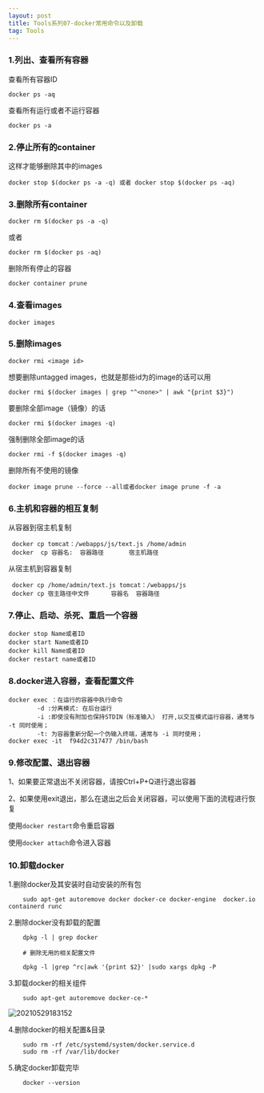 ```yaml
---
layout: post
title: Tools系列07-docker常用命令以及卸载
tag: Tools
---
```


### 1.列出、查看所有容器

查看所有容器ID

```
docker ps -aq
```

查看所有运行或者不运行容器

```
docker ps -a
```

### 2.停止所有的container

这样才能够删除其中的images

```
docker stop $(docker ps -a -q) 或者 docker stop $(docker ps -aq) 
```

### 3.删除所有container

```
docker rm $(docker ps -a -q) 
```

或者

```
docker rm $(docker ps -aq) 
```
删除所有停止的容器
```
docker container prune
```

### 4.查看images

```
docker images
```

### 5.删除images

```
docker rmi <image id>
```

想要删除untagged images，也就是那些id为的image的话可以用
```
docker rmi $(docker images | grep "^<none>" | awk "{print $3}")
```
要删除全部image（镜像）的话
```
docker rmi $(docker images -q)
```
强制删除全部image的话
```
docker rmi -f $(docker images -q)
```

删除所有不使用的镜像
```
docker image prune --force --all或者docker image prune -f -a
```

### 6.主机和容器的相互复制

从容器到宿主机复制
```
 docker cp tomcat：/webapps/js/text.js /home/admin
 docker  cp 容器名:  容器路径       宿主机路径         
```
从宿主机到容器复制
```
 docker cp /home/admin/text.js tomcat：/webapps/js
 docker cp 宿主路径中文件      容器名  容器路径   
```

### 7.停止、启动、杀死、重启一个容器

```
docker stop Name或者ID  
docker start Name或者ID  
docker kill Name或者ID  
docker restart name或者ID
```
### 8.docker进入容器，查看配置文件

```
docker exec ：在运行的容器中执行命令
        -d :分离模式: 在后台运行
        -i :即使没有附加也保持STDIN（标准输入） 打开,以交互模式运行容器，通常与 -t 同时使用；
        -t: 为容器重新分配一个伪输入终端，通常与 -i 同时使用；
docker exec -it  f94d2c317477 /bin/bash
```

### 9.修改配置、退出容器

1、如果要正常退出不关闭容器，请按Ctrl+P+Q进行退出容器

2、如果使用exit退出，那么在退出之后会关闭容器，可以使用下面的流程进行恢复

使用`docker restart`命令重启容器

使用`docker attach`命令进入容器

### 10.卸载docker

1.删除docker及其安装时自动安装的所有包

        sudo apt-get autoremove docker docker-ce docker-engine  docker.io  containerd runc

2.删除docker没有卸载的配置

        dpkg -l | grep docker

        # 删除无用的相关配置文件

        dpkg -l |grep ^rc|awk '{print $2}' |sudo xargs dpkg -P

3.卸载docker的相关组件

        sudo apt-get autoremove docker-ce-*

![20210529183152](https://cdn.jsdelivr.net/gh/luckykang/picture_bed/blogs_images/20210529183152.png)

4.删除docker的相关配置&目录

        sudo rm -rf /etc/systemd/system/docker.service.d
        sudo rm -rf /var/lib/docker

5.确定docker卸载完毕

        docker --version